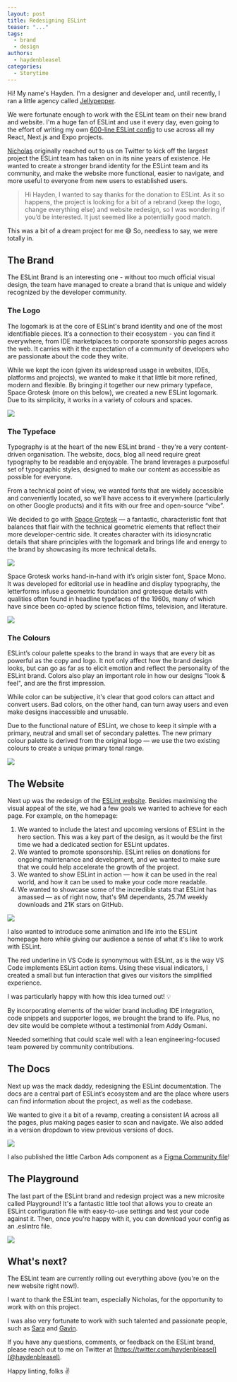 ```yaml
---
layout: post
title: Redesigning ESLint
teaser: "..."
tags:
  - brand
  - design
authors:
  - haydenbleasel
categories:
  - Storytime
---
```


Hi! My name's Hayden. I'm a designer and developer and, until recently, I ran a little agency called [Jellypepper](https://jellypepper.com).

We were fortunate enough to work with the ESLint team on their new brand and website. I'm a huge fan of ESLint and use it every day, even going to the effort of writing my own [600-line ESLint config](https://github.com/haydenbleasel/harmony) to use across all my React, Next.js and Expo projects.

[Nicholas](https://github.com/nzakas) originally reached out to us on Twitter to kick off the largest project the ESLint team has taken on in its nine years of existence. He wanted to create a stronger brand identity for the ESLint team and its community, and make the website more functional, easier to navigate, and more useful to everyone from new users to established users. 

> Hi Hayden, I wanted to say thanks for the donation to ESLint. As it so happens, the project is looking for a bit of a rebrand (keep the logo, change everything else) and website redesign, so I was wondering if you’d be interested. It just seemed like a potentially good match.

This was a bit of a dream project for me 😅 So, needless to say, we were totally in.

## The Brand

The ESLint Brand is an interesting one - without too much official visual design, the team have managed to create a brand that is unique and widely recognized by the developer community.

### The Logo

The logomark is at the core of ESLint's brand identity and one of the most identifiable pieces. It’s a connection to their ecosystem - you can find it everywhere, from IDE marketplaces to corporate sponsorship pages across the web. It carries with it the expectation of a community of developers who are passionate about the code they write.

While we kept the icon (given its widespread usage in websites, IDEs, platforms and projects), we wanted to make it that little bit more refined, modern and flexible. By bringing it together our new primary typeface, Space Grotesk (more on this below), we created a new ESLint logomark. Due to its simplicity, it works in a variety of colours and spaces.

![](/src/assets/images/blog/2022/logo-mockup.png)

### The Typeface

Typography is at the heart of the new ESLint brand - they're a very content-driven organisation. The website, docs, blog all need require great typography to be readable and enjoyable. The brand leverages a purposeful set of typographic styles, designed to make our content as accessible as possible for everyone.

From a technical point of view, we wanted fonts that are widely accessible and conveniently located, so we’ll have access to it everywhere (particularly on other Google products) and it fits with our free and open-source “vibe”.

We decided to go with [Space Grotesk](https://fonts.floriankarsten.com/space-grotesk) — a fantastic, characteristic font that balances that flair with the technical geometric elements that reflect their more developer-centric side. It creates character with its idiosyncratic details that share principles with the logomark and brings life and energy to the brand by showcasing its more technical details.

![](/src/assets/images/blog/2022/space-grotesk.png)

Space Grotesk works hand-in-hand with it’s origin sister font, Space Mono. It was developed for editorial use in headline and display typography, the letterforms infuse a geometric foundation and grotesque details with qualities often found in headline typefaces of the 1960s, many of which have since been co-opted by science fiction films, television, and literature.

![](/src/assets/images/blog/2022/spacemono-satellites.gif)

### The Colours

ESLint’s colour palette speaks to the brand in ways that are every bit as powerful as the copy and logo. It not only affect how the brand design looks, but can go as far as to elicit emotion and reflect the personality of the ESLint brand. Colors also play an important role in how our designs "look & feel", and are the first impression.

While color can be subjective, it's clear that good colors can attact and convert users. Bad colors, on the other hand, can turn away users and even make designs inaccessible and unusable.

Due to the functional nature of ESLint, we chose to keep it simple with a primary, neutral and small set of secondary palettes. The new primary colour palette is derived from the original logo — we use the two existing colours to create a unique primary tonal range.

![](/src/assets/images/blog/2022/eslint-colors.png)

## The Website

Next up was the redesign of the [ESLint website](https://eslint.org/). Besides maximising the visual appeal of the site, we had a few goals we wanted to achieve for each page. For example, on the homepage:

1. We wanted to include the latest and upcoming versions of ESLint in the hero section. This was a key part of the design, as it would be the first time we had a dedicated section for ESLint updates.
2. We wanted to promote sponsorship. ESLint relies on donations for ongoing maintenance and development, and we wanted to make sure that we could help accelerate the growth of the project.
3. We wanted to show ESLint in action — how it can be used in the real world, and how it can be used to make your code more readable.
4. We wanted to showcase some of the incredible stats that ESLint has amassed — as of right now, that's 9M dependants, 25.7M weekly downloads and 21K stars on GitHub.

![](/src/assets/images/blog/2022/eslint-website-home.png)

I also wanted to introduce some animation and life into the ESLint homepage hero while giving our audience a sense of what it's like to work with ESLint.

The red underline in VS Code is synonymous with ESLint, as is the way VS Code implements ESLint action items. Using these visual indicators, I created a small but fun interaction that gives our visitors the simplified experience.

I was particularly happy with how this idea turned out! 💡

By incorporating elements of the wider brand including IDE integration, code snippets and supporter logos, we brought the brand to life. Plus, no dev site would be complete without a testimonial from Addy Osmani.

Needed something that could scale well with a lean engineering-focused team powered by community contributions.

## The Docs

Next up was the mack daddy, redesigning the ESLint documentation. The docs are a central part of ESLint’s ecosystem and are the place where users can find information about the project, as well as the codebase.

We wanted to give it a bit of a revamp, creating a consistent IA across all the pages, plus making pages easier to scan and navigate. We also added in a version dropdown to view previous versions of docs.

![](/src/assets/images/blog/2022/eslint-docs.png)

I also published the little Carbon Ads component as a [Figma Community file](https://www.figma.com/community/file/1019502569915291740)!


## The Playground

The last part of the ESLint brand and redesign project was a new microsite called Playground! It's a fantastic little tool that allows you to create an ESLint configuration file with easy-to-use settings and test your code against it. Then, once you're happy with it, you can download your config as an .eslintrc file.

![](/src/assets/images/blog/2022/eslint-playground.png)

## What's next?

The ESLint team are currently rolling out everything above (you're on the new website right now!).

I want to thank the ESLint team, especially Nicholas, for the opportunity to work with on this project.

I was also very fortunate to work with such talented and passionate people, such as [Sara](https://www.sarasoueidan.com/) and [Gavin](https://gavinbarnett.com/).

If you have any questions, comments, or feedback on the ESLint brand, please reach out to me on Twitter at [https://twitter.com/haydenbleasel](@haydenbleasel).

Happy linting, folks ✌️
